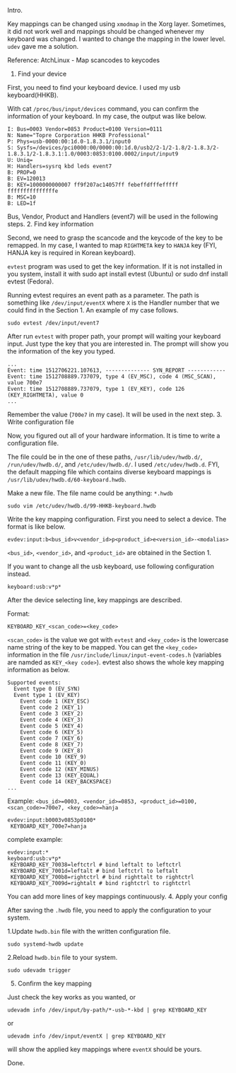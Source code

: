 
Intro.

Key mappings can be changed using `xmodmap` in the Xorg layer. Sometimes, it did not work well and mappings should be changed whenever my keyboard was changed. I wanted to change the mapping in the lower level. `udev` gave me a solution.

Reference:
AtchLinux - Map scancodes to keycodes
1. Find your device

First, you need to find your keyboard device. I used my usb keyboard(HHKB).

With cat `/proc/bus/input/devices` command, you can confirm the information of your keyboard. In my case, the output was like below.

```
I: Bus=0003 Vendor=0853 Product=0100 Version=0111
N: Name="Topre Corporation HHKB Professional"
P: Phys=usb-0000:00:1d.0-1.8.3.1/input0
S: Sysfs=/devices/pci0000:00/0000:00:1d.0/usb2/2-1/2-1.8/2-1.8.3/2-1.8.3.1/2-1.8.3.1:1.0/0003:0853:0100.0002/input/input9
U: Uniq=
H: Handlers=sysrq kbd leds event7 
B: PROP=0
B: EV=120013
B: KEY=1000000000007 ff9f207ac14057ff febeffdfffefffff fffffffffffffffe
B: MSC=10
B: LED=1f
```

Bus, Vendor, Product and Handlers (event7) will be used in the following steps.
2. Find key information

Second, we need to grasp the scancode and the keycode of the key to be remapped. In my case, I wanted to map `RIGHTMETA` key to `HANJA` key (FYI, HANJA key is required in Korean keyboard).

`evtest` program was used to get the key information. If it is not installed in you system, install it with sudo apt install evtest (Ubuntu) or sudo dnf install evtest (Fedora).

Running evtest requires an event path as a parameter. The path is something like `/dev/input/eventX` where `X` is the Handler number that we could find in the Section 1. An example of my case follows.

    sudo evtest /dev/input/event7

After run `evtest` with proper path, your prompt will waiting your keyboard input. Just type the key that you are interested in. The prompt will show you the information of the key you typed.

```
...
Event: time 1512706221.107613, -------------- SYN_REPORT ------------
Event: time 1512708889.737079, type 4 (EV_MSC), code 4 (MSC_SCAN), value 700e7
Event: time 1512708889.737079, type 1 (EV_KEY), code 126 (KEY_RIGHTMETA), value 0
...
```

Remember the value (`700e7` in my case). It will be used in the next step.
3. Write configuration file

Now, you figured out all of your hardware information. It is time to write a configuration file.

The file could be in the one of these paths, `/usr/lib/udev/hwdb.d/`, `/run/udev/hwdb.d/`, and `/etc/udev/hwdb.d/`. I used `/etc/udev/hwdb.d`. FYI, the default mapping file which contains diverse keyboard mappings is `/usr/lib/udev/hwdb.d/60-keyboard.hwdb`.

Make a new file. The file name could be anything: `*.hwdb`

    sudo vim /etc/udev/hwdb.d/99-HHKB-keyboard.hwdb

Write the key mapping configuration. First you need to select a device. The format is like below.

    evdev:input:b<bus_id>v<vendor_id>p<product_id>e<version_id>-<modalias>

`<bus_id>`, `<vendor_id>`, and `<product_id>` are obtained in the Section 1.

If you want to change all the usb keyboard, use following configuration instead.

    keyboard:usb:v*p*

After the device selecting line, key mappings are described.

Format:

    KEYBOARD_KEY_<scan_code>=<key_code>

`<scan_code>` is the value we got with `evtest` and `<key_code>` is the lowercase name string of the key to be mapped. You can get the `<key_code>` information in the file `/usr/include/linux/input-event-codes.h` (variables are namded as `KEY_<key code>`).
evtest also shows the whole key mapping information as below.

```
Supported events:
  Event type 0 (EV_SYN)
  Event type 1 (EV_KEY)
    Event code 1 (KEY_ESC)
    Event code 2 (KEY_1)
    Event code 3 (KEY_2)
    Event code 4 (KEY_3)
    Event code 5 (KEY_4)
    Event code 6 (KEY_5)
    Event code 7 (KEY_6)
    Event code 8 (KEY_7)
    Event code 9 (KEY_8)
    Event code 10 (KEY_9)
    Event code 11 (KEY_0)
    Event code 12 (KEY_MINUS)
    Event code 13 (KEY_EQUAL)
    Event code 14 (KEY_BACKSPACE)
...
```

Example: `<bus_id>=0003, <vendor_id>=0853, <product_id>=0100, <scan_code>=700e7, <key_code>=hanja`

    evdev:input:b0003v0853p0100*
     KEYBOARD_KEY_700e7=hanja
    
complete example:

```
evdev:input:*
keyboard:usb:v*p*
 KEYBOARD_KEY_70038=leftctrl # bind leftalt to leftctrl
 KEYBOARD_KEY_7001d=leftalt # bind leftctrl to leftalt
 KEYBOARD_KEY_700b8=rightctrl # bind righttalt to rightctrl
 KEYBOARD_KEY_7009d=rightalt # bind rightctrl to rightctrl
```

You can add more lines of key mappings continuously.
4. Apply your config

After saving the `.hwdb` file, you need to apply the configuration to your system.

1.Update `hwdb.bin` file with the written configuration file.

    sudo systemd-hwdb update

2.Reload `hwdb.bin` file to your system.

    sudo udevadm trigger

5. Confirm the key mapping

Just check the key works as you wanted, or

    udevadm info /dev/input/by-path/*-usb-*-kbd | grep KEYBOARD_KEY

or

    udevadm info /dev/input/eventX | grep KEYBOARD_KEY

will show the applied key mappings where `eventX` should be yours.

Done.
